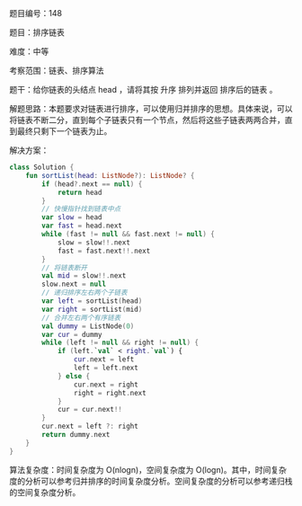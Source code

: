 题目编号：148

题目：排序链表

难度：中等

考察范围：链表、排序算法

题干：给你链表的头结点 head ，请将其按 升序 排列并返回 排序后的链表 。

解题思路：本题要求对链表进行排序，可以使用归并排序的思想。具体来说，可以将链表不断二分，直到每个子链表只有一个节点，然后将这些子链表两两合并，直到最终只剩下一个链表为止。

解决方案：

```kotlin
class Solution {
    fun sortList(head: ListNode?): ListNode? {
        if (head?.next == null) {
            return head
        }
        // 快慢指针找到链表中点
        var slow = head
        var fast = head.next
        while (fast != null && fast.next != null) {
            slow = slow!!.next
            fast = fast.next!!.next
        }
        // 将链表断开
        val mid = slow!!.next
        slow.next = null
        // 递归排序左右两个子链表
        var left = sortList(head)
        var right = sortList(mid)
        // 合并左右两个有序链表
        val dummy = ListNode(0)
        var cur = dummy
        while (left != null && right != null) {
            if (left.`val` < right.`val`) {
                cur.next = left
                left = left.next
            } else {
                cur.next = right
                right = right.next
            }
            cur = cur.next!!
        }
        cur.next = left ?: right
        return dummy.next
    }
}
```

算法复杂度：时间复杂度为 O(nlogn)，空间复杂度为 O(logn)。其中，时间复杂度的分析可以参考归并排序的时间复杂度分析。空间复杂度的分析可以参考递归栈的空间复杂度分析。
